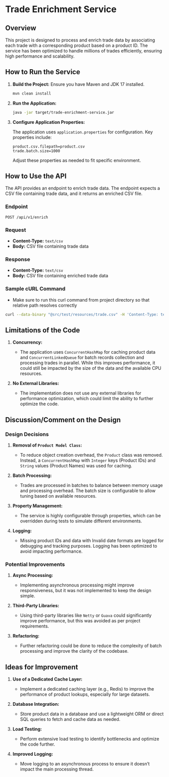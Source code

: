 # Trade Enrichment Service

## Overview

This project is designed to process and enrich trade data by associating each trade with a corresponding product based on a product ID. The service has been optimized to handle millions of trades efficiently, ensuring high performance and scalability.

## How to Run the Service

1. **Build the Project:**
   Ensure you have Maven and JDK 17 installed.
   ```bash
   mvn clean install
   ```

2. **Run the Application:**
   ```bash
   java -jar target/trade-enrichment-service.jar
   ```

3. **Configure Application Properties:**

   The application uses `application.properties` for configuration. Key properties include:

   ```properties
   product.csv.filepath=product.csv
   trade.batch.size=1000
   ```

   Adjust these properties as needed to fit specific environment.

## How to Use the API

The API provides an endpoint to enrich trade data. The endpoint expects a CSV file containing trade data, and it returns an enriched CSV file.

### Endpoint

```
POST /api/v1/enrich
```

### Request

- **Content-Type:** `text/csv`
- **Body:** CSV file containing trade data

### Response

- **Content-Type:** `text/csv`
- **Body:** CSV file containing enriched trade data

### Sample cURL Command
- Make sure to run this curl command from project directory so that relative path resolves correctly
```bash
curl --data-binary "@src/test/resources/trade.csv" -H 'Content-Type: text/csv' http://localhost:8080/api/v1/enrich
```

## Limitations of the Code

1. **Concurrency:**
   - The application uses `ConcurrentHashMap` for caching product data and `ConcurrentLinkedQueue` for batch records collection and processing trades in parallel. While this improves performance, it could still be impacted by the size of the data and the available CPU resources.

2. **No External Libraries:**
   - The implementation does not use any external libraries for performance optimization, which could limit the ability to further optimize the code.

## Discussion/Comment on the Design

### Design Decisions

1. **Removal of `Product Model Class`:**
   - To reduce object creation overhead, the `Product` class was removed. Instead, a `ConcurrentHashMap` with `Integer` keys (Product IDs) and `String` values (Product Names) was used for caching.

2. **Batch Processing:**
   - Trades are processed in batches to balance between memory usage and processing overhead. The batch size is configurable to allow tuning based on available resources.

3. **Property Management:**
   - The service is highly configurable through properties, which can be overridden during tests to simulate different environments.

4. **Logging:**
   - Missing product IDs and data with Invalid date formats are logged for debugging and tracking purposes. Logging has been optimized to avoid impacting performance.

### Potential Improvements

1. **Async Processing:**
   - Implementing asynchronous processing might improve responsiveness, but it was not implemented to keep the design simple.

2. **Third-Party Libraries:**
   - Using third-party libraries like `Netty` or `Guava` could significantly improve performance, but this was avoided as per project requirements.

3. **Refactoring:**
   - Further refactoring could be done to reduce the complexity of batch processing and improve the clarity of the codebase.

## Ideas for Improvement

1. **Use of a Dedicated Cache Layer:**
   - Implement a dedicated caching layer (e.g., Redis) to improve the performance of product lookups, especially for large datasets.

2. **Database Integration:**
   - Store product data in a database and use a lightweight ORM or direct SQL queries to fetch and cache data as needed.

3. **Load Testing:**
   - Perform extensive load testing to identify bottlenecks and optimize the code further.

4. **Improved Logging:**
   - Move logging to an asynchronous process to ensure it doesn’t impact the main processing thread.


